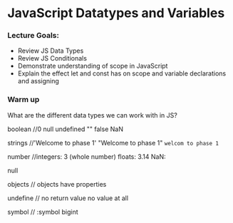 # JavaScript Datatypes and Variables

### Lecture Goals:

- Review JS Data Types
- Review JS Conditionals
- Demonstrate understanding of scope in JavaScript
- Explain the effect let and const has on scope and variable declarations and assigning

### Warm up

What are the different data types we can work with in JS?

boolean
//0
null
undefined
""
false
NaN

strings
//'Welcome to phase 1'
"Welcome to phase 1"
`welcom to phase 1`

number
//integers: 3 (whole number)
floats: 3.14
NaN:

null

objects
// objects have properties

undefine
// no return value
no value at all

symbol
// :symbol
bigint

